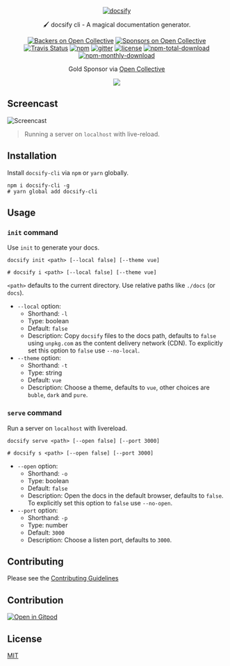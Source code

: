 <p align="center">
  <a href="https://docsify.js.org">
    <img alt="docsify" src="./media/icon.svg">
  </a>
</p>

<p align="center">
 🖌 docsify cli - A magical documentation generator.
</p>

<p align="center">
  <a href="#backers"><img alt="Backers on Open Collective" src="https://opencollective.com/docsify/backers/badge.svg?style=flat-square"></a>
  <a href="#sponsors"><img alt="Sponsors on Open Collective" src="https://opencollective.com/docsify/sponsors/badge.svg?style=flat-square"></a>
  <a href="https://travis-ci.org/docsifyjs/docsify"><img alt="Travis Status" src="https://img.shields.io/travis/docsifyjs/docsify-cli/master.svg?style=flat-square"></a>
  <a href="https://www.npmjs.com/package/docsify"><img alt="npm" src="https://img.shields.io/npm/v/docsify-cli.svg?style=flat-square"></a>
<a href="https://gitter.im/docsifyjs/Lobby?utm_source=share-link&utm_medium=link&utm_campaign=share-link"><img alt="gitter" src="https://img.shields.io/gitter/room/docsifyjs/docsify.svg?style=flat-square"></a>
<a href="https://github.com/docsifyjs/docsify-cli/blob/master/LICENSE"><img alt="license" src="https://img.shields.io/github/license/docsifyjs/docsify-cli.svg?style=flat-square"></a>
<a href="https://www.npmjs.com/package/docsify-cli"><img alt="npm-total-download" src="https://img.shields.io/npm/dt/docsify-cli.svg?style=flat-square"></a>
<a href="https://www.npmjs.com/package/docsify-cli"><img alt="npm-monthly-download" src="https://img.shields.io/npm/dm/docsify-cli.svg?style=flat-square"></a>

</p>

<p align="center">Gold Sponsor via <a href="https://opencollective.com/docsify">Open Collective</a></p>

<p align="center">
  <a href="https://opencollective.com/docsify/order/3254">
    <img src="https://opencollective.com/docsify/tiers/gold-sponsor.svg?avatarHeight=36">
  </a>
</p>

## Screencast

![Screencast](https://raw.githubusercontent.com/QingWei-Li/docsify-cli/master/media/screencast.gif)

> Running a server on `localhost` with live-reload.

## Installation

Install `docsify-cli` via `npm` or `yarn` globally.

```shell
npm i docsify-cli -g
# yarn global add docsify-cli
```

## Usage

### `init` command

Use `init` to generate your docs.

```shell
docsify init <path> [--local false] [--theme vue]

# docsify i <path> [--local false] [--theme vue]
```

`<path>` defaults to the current directory. Use relative paths like `./docs` (or `docs`).

- `--local` option:
  - Shorthand: `-l`
  - Type: boolean
  - Default: `false`
  - Description: Copy `docsify` files to the docs path, defaults to `false` using `unpkg.com` as the content delivery network (CDN). To explicitly set this option to `false` use `--no-local`.
- `--theme` option:
  - Shorthand: `-t`
  - Type: string
  - Default: `vue`
  - Description: Choose a theme, defaults to `vue`, other choices are `buble`, `dark` and `pure`.

### `serve` command

Run a server on `localhost` with livereload.

```shell
docsify serve <path> [--open false] [--port 3000]

# docsify s <path> [--open false] [--port 3000]
```

- `--open` option:
  - Shorthand: `-o`
  - Type: boolean
  - Default: `false`
  - Description: Open the docs in the default browser, defaults to `false`. To explicitly set this option to `false` use `--no-open`.
- `--port` option:
  - Shorthand: `-p`
  - Type: number
  - Default: `3000`
  - Description: Choose a listen port, defaults to `3000`.

## Contributing

Please see the [Contributing Guidelines](./CONTRIBUTING.md)

## Contribution

[![Open in Gitpod](https://gitpod.io/button/open-in-gitpod.svg)](https://gitpod.io/#https://github.com/docsifyjs/docsify-cli)

## License

[MIT](./LICENSE)
